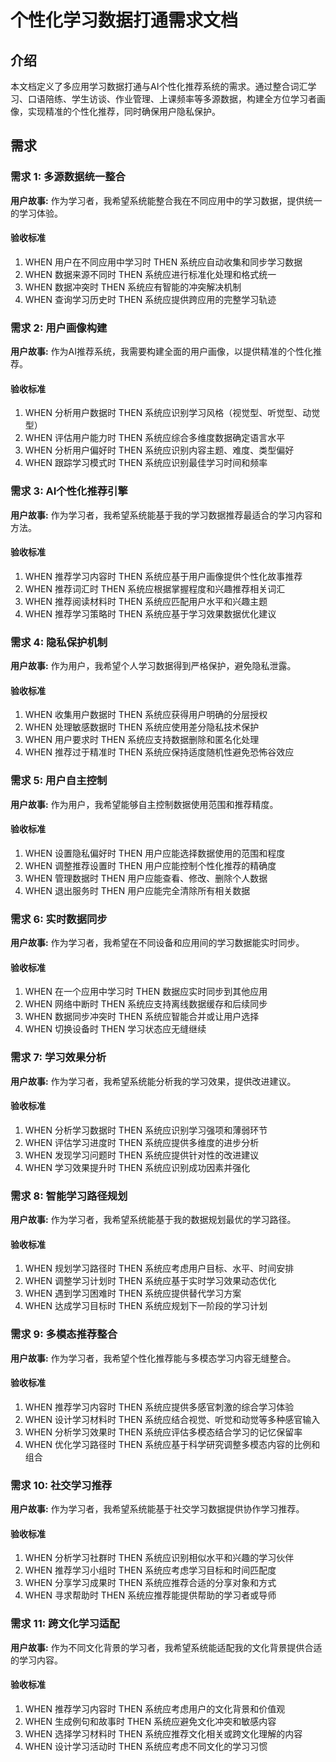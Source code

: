 # 个性化学习数据打通需求文档

## 介绍

本文档定义了多应用学习数据打通与AI个性化推荐系统的需求。通过整合词汇学习、口语陪练、学生访谈、作业管理、上课频率等多源数据，构建全方位学习者画像，实现精准的个性化推荐，同时确保用户隐私保护。

## 需求

### 需求 1: 多源数据统一整合

**用户故事:** 作为学习者，我希望系统能整合我在不同应用中的学习数据，提供统一的学习体验。

#### 验收标准

1. WHEN 用户在不同应用中学习时 THEN 系统应自动收集和同步学习数据
2. WHEN 数据来源不同时 THEN 系统应进行标准化处理和格式统一
3. WHEN 数据冲突时 THEN 系统应有智能的冲突解决机制
4. WHEN 查询学习历史时 THEN 系统应提供跨应用的完整学习轨迹

### 需求 2: 用户画像构建

**用户故事:** 作为AI推荐系统，我需要构建全面的用户画像，以提供精准的个性化推荐。

#### 验收标准

1. WHEN 分析用户数据时 THEN 系统应识别学习风格（视觉型、听觉型、动觉型）
2. WHEN 评估用户能力时 THEN 系统应综合多维度数据确定语言水平
3. WHEN 分析用户偏好时 THEN 系统应识别内容主题、难度、类型偏好
4. WHEN 跟踪学习模式时 THEN 系统应识别最佳学习时间和频率

### 需求 3: AI个性化推荐引擎

**用户故事:** 作为学习者，我希望系统能基于我的学习数据推荐最适合的学习内容和方法。

#### 验收标准

1. WHEN 推荐学习内容时 THEN 系统应基于用户画像提供个性化故事推荐
2. WHEN 推荐词汇时 THEN 系统应根据掌握程度和兴趣推荐相关词汇
3. WHEN 推荐阅读材料时 THEN 系统应匹配用户水平和兴趣主题
4. WHEN 推荐学习策略时 THEN 系统应基于学习效果数据优化建议

### 需求 4: 隐私保护机制

**用户故事:** 作为用户，我希望个人学习数据得到严格保护，避免隐私泄露。

#### 验收标准

1. WHEN 收集用户数据时 THEN 系统应获得用户明确的分层授权
2. WHEN 处理敏感数据时 THEN 系统应使用差分隐私技术保护
3. WHEN 用户要求时 THEN 系统应支持数据删除和匿名化处理
4. WHEN 推荐过于精准时 THEN 系统应保持适度随机性避免恐怖谷效应

### 需求 5: 用户自主控制

**用户故事:** 作为用户，我希望能够自主控制数据使用范围和推荐精度。

#### 验收标准

1. WHEN 设置隐私偏好时 THEN 用户应能选择数据使用的范围和程度
2. WHEN 调整推荐设置时 THEN 用户应能控制个性化推荐的精确度
3. WHEN 管理数据时 THEN 用户应能查看、修改、删除个人数据
4. WHEN 退出服务时 THEN 用户应能完全清除所有相关数据

### 需求 6: 实时数据同步

**用户故事:** 作为学习者，我希望在不同设备和应用间的学习数据能实时同步。

#### 验收标准

1. WHEN 在一个应用中学习时 THEN 数据应实时同步到其他应用
2. WHEN 网络中断时 THEN 系统应支持离线数据缓存和后续同步
3. WHEN 数据同步冲突时 THEN 系统应智能合并或让用户选择
4. WHEN 切换设备时 THEN 学习状态应无缝继续

### 需求 7: 学习效果分析

**用户故事:** 作为学习者，我希望系统能分析我的学习效果，提供改进建议。

#### 验收标准

1. WHEN 分析学习数据时 THEN 系统应识别学习强项和薄弱环节
2. WHEN 评估学习进度时 THEN 系统应提供多维度的进步分析
3. WHEN 发现学习问题时 THEN 系统应提供针对性的改进建议
4. WHEN 学习效果提升时 THEN 系统应识别成功因素并强化

### 需求 8: 智能学习路径规划

**用户故事:** 作为学习者，我希望系统能基于我的数据规划最优的学习路径。

#### 验收标准

1. WHEN 规划学习路径时 THEN 系统应考虑用户目标、水平、时间安排
2. WHEN 调整学习计划时 THEN 系统应基于实时学习效果动态优化
3. WHEN 遇到学习困难时 THEN 系统应提供替代学习方案
4. WHEN 达成学习目标时 THEN 系统应规划下一阶段的学习计划

### 需求 9: 多模态推荐整合

**用户故事:** 作为学习者，我希望个性化推荐能与多模态学习内容无缝整合。

#### 验收标准

1. WHEN 推荐学习内容时 THEN 系统应提供多感官刺激的综合学习体验
2. WHEN 设计学习材料时 THEN 系统应结合视觉、听觉和动觉等多种感官输入
3. WHEN 分析学习效果时 THEN 系统应评估多模态结合学习的记忆保留率
4. WHEN 优化学习路径时 THEN 系统应基于科学研究调整多模态内容的比例和组合

### 需求 10: 社交学习推荐

**用户故事:** 作为学习者，我希望系统能基于社交学习数据提供协作学习推荐。

#### 验收标准

1. WHEN 分析学习社群时 THEN 系统应识别相似水平和兴趣的学习伙伴
2. WHEN 推荐学习小组时 THEN 系统应考虑学习目标和时间匹配度
3. WHEN 分享学习成果时 THEN 系统应推荐合适的分享对象和方式
4. WHEN 寻求帮助时 THEN 系统应推荐能提供帮助的学习者或导师

### 需求 11: 跨文化学习适配

**用户故事:** 作为不同文化背景的学习者，我希望系统能适配我的文化背景提供合适的学习内容。

#### 验收标准

1. WHEN 推荐学习内容时 THEN 系统应考虑用户的文化背景和价值观
2. WHEN 生成例句和故事时 THEN 系统应避免文化冲突和敏感内容
3. WHEN 选择学习材料时 THEN 系统应推荐文化相关或跨文化理解的内容
4. WHEN 设计学习活动时 THEN 系统应考虑不同文化的学习习惯